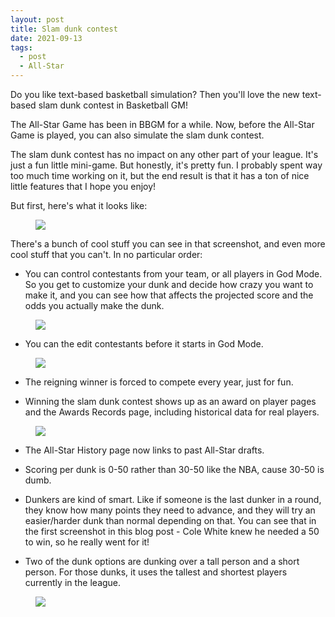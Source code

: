 ```yaml
---
layout: post
title: Slam dunk contest
date: 2021-09-13
tags:
  - post
  - All-Star
---
```


Do you like text-based basketball simulation? Then you'll love the new text-based slam dunk contest in Basketball GM!

The All-Star Game has been in BBGM for a while. Now, before the All-Star Game is played, you can also simulate the slam dunk contest.

The slam dunk contest has no impact on any other part of your league. It's just a fun little mini-game. But honestly, it's pretty fun. I probably spent way too much time working on it, but the end result is that it has a ton of nice little features that I hope you enjoy!

But first, here's what it looks like:

<!--more-->

<figure class="overflow-hidden"><img src="/files/slam-dunk-contest-1.png"></figure>

There's a bunch of cool stuff you can see in that screenshot, and even more cool stuff that you can't. In no particular order:

- You can control contestants from your team, or all players in God Mode. So you get to customize your dunk and decide how crazy you want to make it, and you can see how that affects the projected score and the odds you actually make the dunk.

<figure><img src="/files/slam-dunk-contest-2.png" class="img-fluid"></figure>

- You can the edit contestants before it starts in God Mode.

<figure><img src="/files/slam-dunk-contest-3.png" class="img-fluid"></figure>

- The reigning winner is forced to compete every year, just for fun.

- Winning the slam dunk contest shows up as an award on player pages and the Awards Records page, including historical data for real players.

<figure><img src="/files/slam-dunk-contest-4.png" class="img-fluid"></figure>

- The All-Star History page now links to past All-Star drafts.

- Scoring per dunk is 0-50 rather than 30-50 like the NBA, cause 30-50 is dumb.

- Dunkers are kind of smart. Like if someone is the last dunker in a round, they know how many points they need to advance, and they will try an easier/harder dunk than normal depending on that. You can see that in the first screenshot in this blog post - Cole White knew he needed a 50 to win, so he really went for it!

- Two of the dunk options are dunking over a tall person and a short person. For those dunks, it uses the tallest and shortest players currently in the league.

<figure><img src="/files/slam-dunk-contest-5.png" class="img-fluid"></figure>
